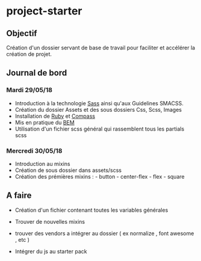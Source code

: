 # project-starter

## Objectif

Création d'un dossier servant de base de travail pour faciliter et accélérer la création de projet.

## Journal de bord

### Mardi 29/05/18 

* Introduction à la technologie [Sass](https://sass-lang.com/guide) ainsi qu'aux Guidelines SMACSS.
* Création du dossier Assets et des sous dossiers Css, Scss, Images
* Installation de [Ruby](https://www.ruby-lang.org/en/documentation/installation/) et [Compass](http://compass-style.org/help/)
* Mis en pratique du [BEM](http://getbem.com/naming/)
* Utilisation d'un fichier scss général qui rassemblent tous les partials scss

### Mercredi 30/05/18

* Introduction au mixins 
* Création de sous dossier dans assets/scss
* Création des prémières mixins : - button
                                  - center-flex
                                  - flex
                                  - square

## A faire 

* Création d'un fichier contenant toutes les variables générales
* Trouver de nouvelles mixins
* trouver des vendors a intégrer au dossier ( ex normalize , font awesome , etc )

* Intégrer du js au starter pack
